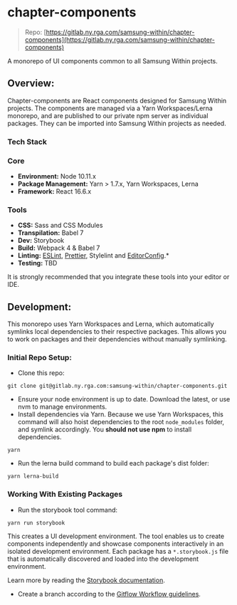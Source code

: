 # chapter-components

> Repo: [https://gitlab.ny.rga.com/samsung-within/chapter-components](https://gitlab.ny.rga.com/samsung-within/chapter-components)

A monorepo of UI components common to all Samsung Within projects.

## Overview:

Chapter-components are React components designed for Samsung Within projects. The components are managed via a Yarn Workspaces/Lerna monorepo, and are published to our private npm server as individual packages. They can be imported into Samsung Within projects as needed.

### Tech Stack

### Core

- **Environment:** Node 10.11.x
- **Package Management:** Yarn > 1.7.x, Yarn Workspaces, Lerna
- **Framework:** React 16.6.x

### Tools

- **CSS:** Sass and CSS Modules
- **Transpilation:** Babel 7
- **Dev:** Storybook
- **Build:** Webpack 4 & Babel 7
- **Linting:** [ESLint](https://eslint.org/docs/user-guide/integrations), [Prettier](https://prettier.io/docs/en/editors.html), Stylelint and [EditorConfig](https://editorconfig.org/#download).\*
- **Testing:** TBD

It is strongly recommended that you integrate these tools into your editor or IDE.

## Development:

This monorepo uses Yarn Workspaces and Lerna, which automatically symlinks local dependencies to their respective packages. This allows you to work on packages and their dependencies without manually symlinking.

### Initial Repo Setup:

- Clone this repo:

```
git clone git@gitlab.ny.rga.com:samsung-within/chapter-components.git
```

- Ensure your node environment is up to date. Download the latest, or use nvm to manage environments.
- Install dependencies via Yarn. Because we use Yarn Workspaces, this command will also hoist dependencies to the root `node_modules` folder, and symlink accordingly. You **should not use npm** to install dependencies.

```
yarn
```

- Run the lerna build command to build each package's dist folder:

```
yarn lerna-build
```

### Working With Existing Packages

- Run the storybook tool command:

```
yarn run storybook
```

This creates a UI development environment. The tool enables us to create components independently and showcase components interactively in an isolated development environment. Each package has a `*.storybook.js` file that is automatically discovered and loaded into the development environment.

Learn more by reading the [Storybook documentation](https://storybook.js.org/basics/guide-react/).

- Create a branch according to the [Gitflow Workflow guidelines](https://www.atlassian.com/git/tutorials/comparing-workflows/gitflow-workflow).
